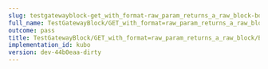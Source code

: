 ```yaml
---
slug: testgatewayblock-get_with_format-raw_param_returns_a_raw_block-body
full_name: TestGatewayBlock/GET_with_format=raw_param_returns_a_raw_block/Body
outcome: pass
title: TestGatewayBlock/GET_with_format=raw_param_returns_a_raw_block/Body
implementation_id: kubo
version: dev-44b0eaa-dirty
---
```


